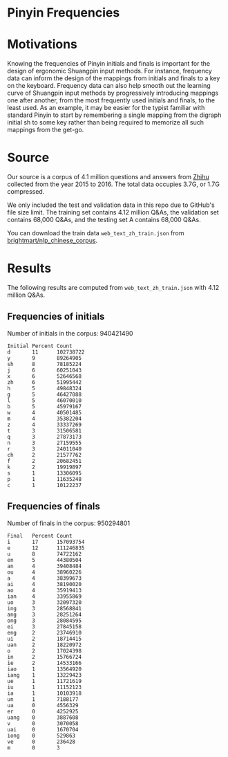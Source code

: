 # Pinyin Frequencies

# Motivations

Knowing the frequencies of Pinyin initials and finals is important for the design of ergonomic Shuangpin input methods. For instance, frequency data can inform the design of the mappings from initials and finals to a key on the keyboard. Frequency data can also help smooth out the learning curve of Shuangpin input methods by progressively introducing mappings one after another, from the most frequently used initials and finals, to the least used. As an example, it may be easier for the typist familiar with standard Pinyin to start by remembering a single mapping from the digraph initial sh to some key rather than being required to memorize all such mappings from the get-go.

# Source

Our source is a corpus of 4.1 million questions and answers from [Zhihu](zhihu.com) collected from the year 2015 to 2016. The total data occupies 3.7G, or 1.7G compressed.

We only included the test and validation data in this repo due to GitHub's file size limit. The training set contains 4.12 million Q&As, the validation set contains 68,000 Q&As, and the testing set A contains 68,000 Q&As.

You can download the train data `web_text_zh_train.json` from [brightmart/nlp_chinese_corpus](https://github.com/brightmart/nlp_chinese_corpus#4%E7%A4%BE%E5%8C%BA%E9%97%AE%E7%AD%94json%E7%89%88webtext2019zh-%E5%A4%A7%E8%A7%84%E6%A8%A1%E9%AB%98%E8%B4%A8%E9%87%8F%E6%95%B0%E6%8D%AE%E9%9B%86).

# Results
The following results are computed from `web_text_zh_train.json` with 4.12 million Q&As.

## Frequencies of initials
Number of initials in the corpus: 940421490
```
Initial Percent Count
d       11      102738722
y       9       89264905
sh      8       78185224
j       6       60251043
x       6       52646568
zh      6       51995442
h       5       49848324
g       5       46427088
l       5       46070010
b       5       45979167
w       4       40501485
m       4       35382204
z       4       33337269
t       3       31506581
q       3       27873173
n       3       27159555
r       3       24011040
ch      2       21577762
f       2       20682451
k       2       19919897
s       1       13306095
p       1       11635248
c       1       10122237
```

## Frequencies of finals
Number of finals in the corpus: 950294801
```
Final   Percent Count
i       17      157093754
e       12      111246835
u       8       74722162
en      5       44380504
an      4       39408484
ou      4       38960226
a       4       38399673
ai      4       38190020
ao      4       35919413
ian     4       33955869
uo      3       32097320
ing     3       28568841
ang     3       28251264
ong     3       28084595
ei      3       27845158
eng     2       23746910
ui      2       18714415
uan     2       18220972
o       2       17024398
in      2       15766724
ie      2       14533166
iao     1       13564920
iang    1       13229423
ue      1       11721619
iu      1       11152123
ia      1       10103918
un      1       7188177
ua      0       4556329
er      0       4252925
uang    0       3887608
v       0       3070058
uai     0       1670704
iong    0       529863
ve      0       236428
m       0       3
```